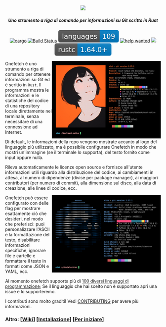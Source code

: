<h3 align="center"><img src="../assets/onefetch.svg" height="130px"></h3>

<h5 align="center">Uno strumento a riga di comando per informazioni su Git scritto in Rust</h5>

<p align="center">
	<a href="https://crates.io/crates/onefetch"><img src="https://img.shields.io/crates/v/onefetch.svg" alt="cargo"></a>
	<a href="https://github.com/o2sh/onefetch/actions"><img src="https://github.com/o2sh/onefetch/workflows/CI/badge.svg" alt="Build Status"></a>
  <a href="https://onefetch.dev"><img src="../assets/language-badge.svg"></a>
  <a href="https://github.com/o2sh/onefetch/issues?q=is%3Aissue+is%3Aopen+label%3A%22help+wanted%22"><img src="https://img.shields.io/github/issues/o2sh/onefetch/help%20wanted?color=green" alt="help wanted"></a>
	<a href="../LICENSE.md"><img src="https://img.shields.io/badge/license-MIT-blue.svg"></a>
	<img src="../assets/msrv-badge.svg">
</p>

<img src="../assets/screenshot-1.png" align="right" height="250px">

Onefetch è uno strumento a riga di comando per ottenere informazioni su Git ed è scritto in `Rust`. Il programma mostra le informazioni e le statistiche del codice di una repository locale direttamente nel terminale, senza necessitare di una connessione ad Internet.

Di default, le informazioni della repo vengono mostrate accanto al logo del linguaggio più utilizzato, ma è possibile configurare Onefetch in modo che mostri un'immagine (se il terminale lo supporta), del testo fornito come input oppure nulla.

Rileva automaticamente le licenze open source e fornisce all'utente informazioni utili riguardo alla distribuzione del codice, ai cambiamenti in attesa, al numero di dipendenze (divise per package manager), ai maggiori contributori (per numero di commit), alla dimensione sul disco, alla data di creazione, alle linee di codice, ecc.

<img src="../assets/screenshot-2.png" align="right" height="250px">

Onefetch può essere configurato con delle flag per mostrare esattamente ciò che desideri, nel modo che preferisci: puoi personalizzare l'ASCII e la formattazione del testo, disabilitare informazioni specifiche, ignorare file e cartelle e formattare il testo in formati come JSON e YAML, ecc.

Al momento onefetch supporta più di [100 diversi linguaggi di programmazione](https://onefetch.dev); Se il linguaggio che hai scelto non è supportato apri una issue e lo supporteremo.

I contributi sono molto graditi! Vedi [CONTRIBUTING](../CONTRIBUTING.md) per avere più informazioni.

### Altro: \[[Wiki](https://github.com/o2sh/onefetch/wiki)\] \[[Installazione](https://github.com/o2sh/onefetch/wiki/Installation)\] \[[Per iniziare](https://github.com/o2sh/onefetch/wiki/getting-started)\]
